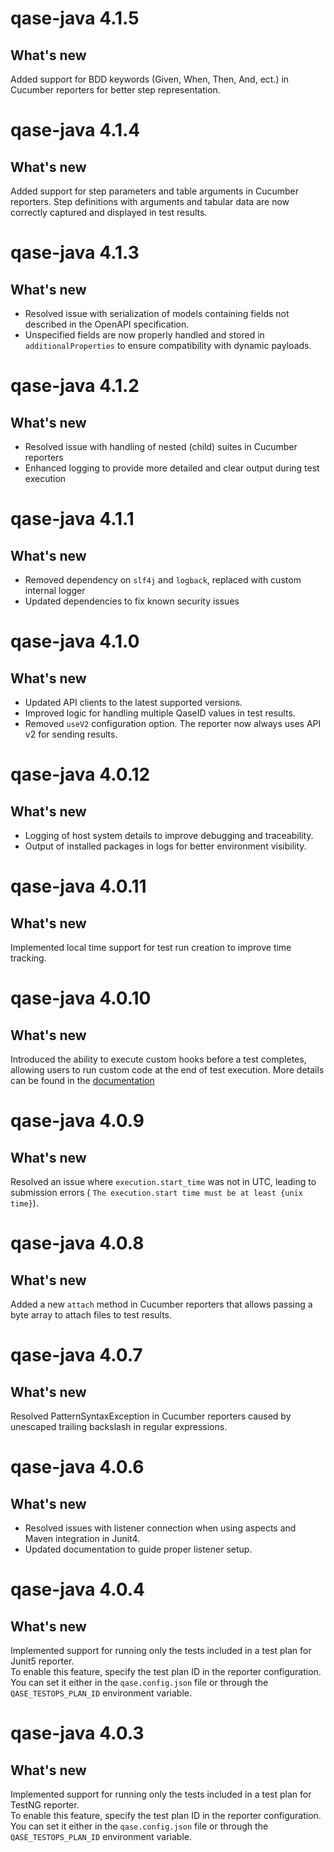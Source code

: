 # qase-java 4.1.5

## What's new

Added support for BDD keywords (Given, When, Then, And, ect.) in Cucumber reporters for better step representation.

# qase-java 4.1.4

## What's new

Added support for step parameters and table arguments in Cucumber reporters. Step definitions with arguments and
tabular data are now correctly captured and displayed in test results.

# qase-java 4.1.3

## What's new

- Resolved issue with serialization of models containing fields not described in the OpenAPI specification.
- Unspecified fields are now properly handled and stored in `additionalProperties` to ensure compatibility with dynamic
  payloads.

# qase-java 4.1.2

## What's new

- Resolved issue with handling of nested (child) suites in Cucumber reporters
- Enhanced logging to provide more detailed and clear output during test execution

# qase-java 4.1.1

## What's new

- Removed dependency on `slf4j` and `logback`, replaced with custom internal logger
- Updated dependencies to fix known security issues

# qase-java 4.1.0

## What's new

- Updated API clients to the latest supported versions.
- Improved logic for handling multiple QaseID values in test results.
- Removed `useV2` configuration option. The reporter now always uses API v2 for sending results.

# qase-java 4.0.12

## What's new

- Logging of host system details to improve debugging and traceability.
- Output of installed packages in logs for better environment visibility.

# qase-java 4.0.11

## What's new

Implemented local time support for test run creation to improve time tracking.

# qase-java 4.0.10

## What's new

Introduced the ability to execute custom hooks before a test completes, allowing users to run custom code at the end of
test execution. More details can be found in
the [documentation](https://github.com/qase-tms/qase-java/tree/main/qase-java-commons#readme)

# qase-java 4.0.9

## What's new

Resolved an issue where `execution.start_time` was not in UTC, leading to submission errors (
`The execution.start time must be at least {unix time}`).

# qase-java 4.0.8

## What's new

Added a new `attach` method in Cucumber reporters that allows passing a byte array to attach files to test results.

# qase-java 4.0.7

## What's new

Resolved PatternSyntaxException in Cucumber reporters caused by unescaped trailing backslash in regular expressions.

# qase-java 4.0.6

## What's new

- Resolved issues with listener connection when using aspects and Maven integration in Junit4.
- Updated documentation to guide proper listener setup.

# qase-java 4.0.4

## What's new

Implemented support for running only the tests included in a test plan for Junit5 reporter.  
To enable this feature, specify the test plan ID in the reporter configuration.  
You can set it either in the `qase.config.json` file or through the `QASE_TESTOPS_PLAN_ID` environment variable.

# qase-java 4.0.3

## What's new

Implemented support for running only the tests included in a test plan for TestNG reporter.  
To enable this feature, specify the test plan ID in the reporter configuration.  
You can set it either in the `qase.config.json` file or through the `QASE_TESTOPS_PLAN_ID` environment variable.
